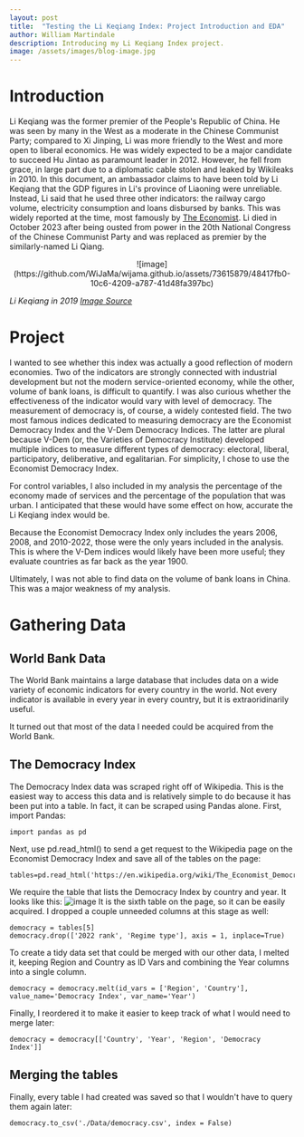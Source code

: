```yaml
---
layout: post
title:  "Testing the Li Keqiang Index: Project Introduction and EDA"
author: William Martindale
description: Introducing my Li Keqiang Index project.
image: /assets/images/blog-image.jpg
---
```


# Introduction

Li Keqiang was the former premier of the People's Republic of China. He was seen by many in the West as a moderate in the Chinese Communist Party; compared to Xi Jinping, Li was more friendly to the West and more open to liberal economics. He was widely expected to be a major candidate to succeed Hu Jintao as paramount leader in 2012.
However, he fell from grace, in large part due to a diplomatic cable stolen and leaked by Wikileaks in 2010. In this document, an ambassador claims to have been told by Li Keqiang that the GDP figures in Li's province of Liaoning were unreliable. Instead, Li said that he used three other indicators: the railway cargo volume, electricity consumption and loans disbursed by banks.
This was widely reported at the time, most famously by [The Economist](https://www.economist.com/asia/2010/12/09/keqiang-ker-ching). Li died in October 2023 after being ousted from power in the 20th National Congress of the Chinese Communist Party and was replaced as premier by the similarly-named Li Qiang.

<p align="center">
![image](https://github.com/WiJaMa/wijama.github.io/assets/73615879/48417fb0-10c6-4209-a787-41d48fa397bc)

_Li Keqiang in 2019 [Image Source](https://commons.wikimedia.org/wiki/File:Shinz%C5%8D_Abe_Li_Keqiang_20191225_(1)_(cropped).jpg)_
</p>

# Project

I wanted to see whether this index was actually a good reflection of modern economies. Two of the indicators are strongly connected with industrial development but not the modern service-oriented economy, while the other, volume of bank loans, is difficult to quantify. I was also curious whether the effectiveness of the indicator would vary with level of democracy.
The measurement of democracy is, of course, a widely contested field. The two most famous indices dedicated to measuring democracy are the Economist Democracy Index and the V-Dem Democracy Indices. The latter are plural because V-Dem (or, the Varieties of Democracy Institute) developed multiple indices to measure different types of democracy: electoral, liberal, participatory, deliberative, and egalitarian. For simplicity, I chose to use the Economist Democracy Index.

For control variables, I also included in my analysis the percentage of the economy made of services and the percentage of the population that was urban. I anticipated that these would have some effect on how, accurate the Li Keqiang index would be.

Because the Economist Democracy Index only includes the years 2006, 2008, and 2010-2022, those were the only years included in the analysis. This is where the V-Dem indices would likely have been more useful; they evaluate countries as far back as the year 1900.

Ultimately, I was not able to find data on the volume of bank loans in China. This was a major weakness of my analysis.

# Gathering Data

## World Bank Data
The World Bank maintains a large database that includes data on a wide variety of economic indicators for every country in the world. Not every indicator is available in every year in every country, but it is extraoridinarily useful.

It turned out that most of the data I needed could be acquired from the World Bank. 

## The Democracy Index
The Democracy Index data was scraped right off of Wikipedia. This is the easiest way to access this data and is relatively simple to do because it has been put into a table.
In fact, it can be scraped using Pandas alone. First, import Pandas:
```
import pandas as pd
```
Next, use pd.read_html() to send a get request to the Wikipedia page on the Economist Democracy Index and save all of the tables on the page:
```
tables=pd.read_html('https://en.wikipedia.org/wiki/The_Economist_Democracy_Index')
```
We require the table that lists the Democracy Index by country and year. It looks like this:
![image](https://github.com/WiJaMa/wijama.github.io/assets/73615879/f0197ac2-3ed2-495d-94f5-f04a1e01b81d)
It is the sixth table on the page, so it can be easily acquired. I dropped a couple unneeded columns at this stage as well:
```
democracy = tables[5]
democracy.drop(['2022 rank', 'Regime type'], axis = 1, inplace=True)
```
To create a tidy data set that could be merged with our other data, I melted it, keeping Region and Country as ID Vars and combining the Year columns into a single column.
```
democracy = democracy.melt(id_vars = ['Region', 'Country'], value_name='Democracy Index', var_name='Year')

```
Finally, I reordered it to make it easier to keep track of what I would need to merge later:
```
democracy = democracy[['Country', 'Year', 'Region', 'Democracy Index']]
```

## Merging the tables

Finally, every table I had created was saved so that I wouldn't have to query them again later:
```
democracy.to_csv('./Data/democracy.csv', index = False)

```

